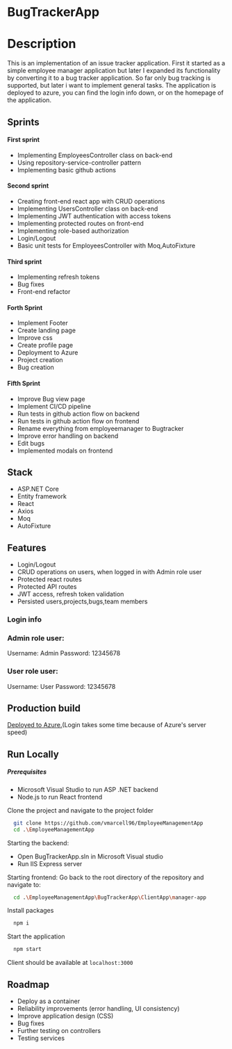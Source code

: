 # BugTrackerApp

# Description

This is an implementation of an issue tracker application. First it started as a simple employee manager application but later I expanded its functionality by converting it to a bug tracker application. So far only bug tracking is supported, but later i want to implement general tasks. The application is deployed to azure, you can find the login info down, or on the homepage of the application.


## Sprints

#### First sprint

- Implementing EmployeesController class on back-end
- Using repository-service-controller pattern
- Implementing basic github actions

#### Second sprint

- Creating front-end react app with CRUD operations
- Implementing UsersController class on back-end
- Implementing JWT authentication with access tokens
- Implementing protected routes on front-end
- Implementing role-based authorization
- Login/Logout
- Basic unit tests for EmployeesController with Moq,AutoFixture

#### Third sprint

- Implementing refresh tokens
- Bug fixes
- Front-end refactor

#### Forth Sprint

- Implement Footer
- Create landing page
- Improve css
- Create profile page
- Deployment to Azure
- Project creation
- Bug creation

#### Fifth Sprint

- Improve Bug view page
- Implement CI/CD pipeline
- Run tests in github action flow on backend
- Run tests in github action flow on frontend
- Rename everything from employeemanager to Bugtracker
- Improve error handling on backend
- Edit bugs
- Implemented modals on frontend

## Stack
- ASP.NET Core
- Entity framework
- React
- Axios
- Moq
- AutoFixture

## Features
- Login/Logout
- CRUD operations on users, when logged in with Admin role user
- Protected react routes
- Protected API routes
- JWT access, refresh token validation
- Persisted users,projects,bugs,team members

### Login info

### Admin role user:
Username: Admin
Password: 12345678

### User role user:
Username: User
Password: 12345678

## Production build

[Deployed to Azure.](https://wonderful-water-041ca0803.2.azurestaticapps.net)(Login takes some time because of Azure's server speed)

## Run Locally
##### Prerequisites

- Microsoft Visual Studio to run ASP .NET backend
- Node.js to run React frontend

Clone the project and navigate to the project folder

```bash
  git clone https://github.com/vmarcell96/EmployeeManagementApp
  cd .\EmployeeManagementApp
```

Starting the backend:

- Open BugTrackerApp.sln in Microsoft Visual studio
- Run IIS Express server


Starting frontend:
Go back to the root directory of the repository and navigate to:

```bash
  cd .\EmployeeManagementApp\BugTrackerApp\ClientApp\manager-app
```

Install packages

```bash
  npm i
```

Start the application 

```bash
  npm start
```
Client should be available at `localhost:3000`



## Roadmap

- Deploy as a container
- Reliability improvements (error handling, UI consistency)
- Improve application design (CSS)
- Bug fixes
- Further testing on controllers
- Testing services

